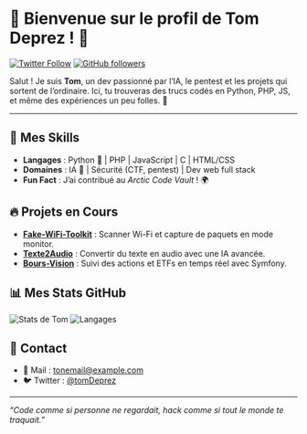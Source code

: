 # 👾 Bienvenue sur le profil de Tom Deprez ! 👾

[![Twitter Follow](https://img.shields.io/twitter/follow/tomDeprez?style=social)](https://twitter.com/tomDeprez) 
[![GitHub followers](https://img.shields.io/github/followers/tomDeprez?style=social)](https://github.com/tomDeprez)

Salut ! Je suis **Tom**, un dev passionné par l’IA, le pentest et les projets qui sortent de l’ordinaire. Ici, tu trouveras des trucs codés en Python, PHP, JS, et même des expériences un peu folles. 🚀

---

## 🔧 Mes Skills
- **Langages** : Python 🐍 | PHP | JavaScript | C | HTML/CSS
- **Domaines** : IA 🤖 | Sécurité (CTF, pentest) | Dev web full stack
- **Fun Fact** : J’ai contribué au *Arctic Code Vault* ! 🌍

## 🔥 Projets en Cours
- **[Fake-WiFi-Toolkit](#)** : Scanner Wi-Fi et capture de paquets en mode monitor.
- **[Texte2Audio](#)** : Convertir du texte en audio avec une IA avancée.
- **[Bours-Vision](#)** : Suivi des actions et ETFs en temps réel avec Symfony.

## 📊 Mes Stats GitHub
![Stats de Tom](https://github-readme-stats.vercel.app/api?username=tomDeprez&show_icons=true&theme=radical)
![Langages](https://github-readme-stats.vercel.app/api/top-langs/?username=tomDeprez&layout=compact&theme=radical)

## 💬 Contact
- 📧 Mail : [tonemail@example.com](mailto:tonemail@example.com)
- 🐦 Twitter : [@tomDeprez](https://twitter.com/tomDeprez)

---

*“Code comme si personne ne regardait, hack comme si tout le monde te traquait.”*